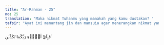 ```yaml
---
title: "Ar-Rahman - 25"
no: 25
translation: "Maka nikmat Tuhanmu yang manakah yang kamu dustakan? "
tafsir: "Ayat ini menantang jin dan mansuia agar menerangkan nikmat yang mereka dustakan sebagai berikut: Siapakah yang menciptakan bahan-bahan pembuatan bahtera itu? Atau bagaimanakah membuatnya? Apakah mereka kira bahwa iman kepada Allah sudah cukup dengan hanya bersyukur atas nikmatnikmat yang telah diberikan-Nya kepada mereka? Apakah matahari, bulan dan bintang, pohon-pohonan, tumbuh-tumbuhan, dan bijibijian, sungai-sungai dan lautan-lautan, mutiara dan marjan dijadikan-Nya untuk orang-orang yang tidak berakal? Atau dijadikanNya bagi orang-orang yang pandai bersyukur kepada-Nya atas nikmat-nikmat yang diberikan-Nya? Dan bagaimanakah mereka akan bersyukur kepada-Nya bila mereka tidak mengetahuinya?"
---
```


فَبِاَيِّ اٰلَاۤءِ رَبِّكُمَا تُكَذِّبٰنِ ࣖ 
